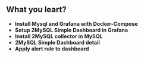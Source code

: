 ## What you leart?

- **Install Mysql and Grafana with Docker-Compose**
- **Setup 2MySQL Simple Dashboard in Grafana**
- **Install 2MySQL collector in MySQL**
- **2MySQL Simple Dashboard detail**
- **Apply alert rule to dashboard** 
